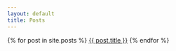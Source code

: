 ```yaml
---
layout: default
title: Posts
---
```


{% for post in site.posts %}
<a href="{{ post.url }}">{{ post.title }}</a>
{% endfor %} 
